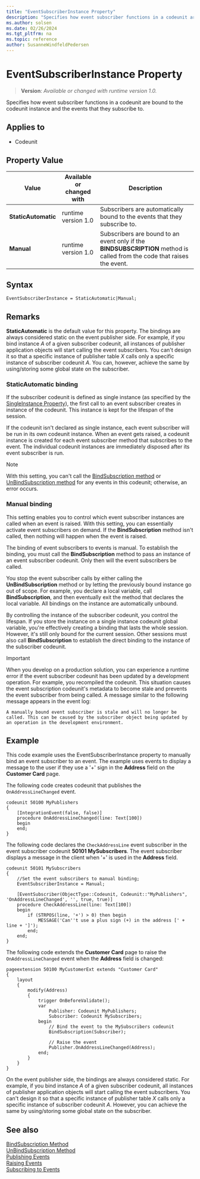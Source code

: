 ```yaml
---
title: "EventSubscriberInstance Property"
description: "Specifies how event subscriber functions in a codeunit are bound to the codeunit instance and the events that they subscribe to."
ms.author: solsen
ms.date: 02/26/2024
ms.tgt_pltfrm: na
ms.topic: reference
author: SusanneWindfeldPedersen
---
```

[//]: # (START>DO_NOT_EDIT)
[//]: # (IMPORTANT:Do not edit any of the content between here and the END>DO_NOT_EDIT.)
[//]: # (Any modifications should be made in the .xml files in the ModernDev repo.)
# EventSubscriberInstance Property
> **Version**: _Available or changed with runtime version 1.0._

Specifies how event subscriber functions in a codeunit are bound to the codeunit instance and the events that they subscribe to.

## Applies to
-   Codeunit

## Property Value

|Value|Available or changed with|Description|
|-----------|-----------|---------------------------------------|
|**StaticAutomatic**|runtime version 1.0|Subscribers are automatically bound to the events that they subscribe to. |
|**Manual**|runtime version 1.0|Subscribers are bound to an event only if the **BINDSUBSCRIPTION** method is called from the code that raises the event.|

[//]: # (IMPORTANT: END>DO_NOT_EDIT)

## Syntax

```AL
EventSubscriberInstance = StaticAutomatic|Manual;
```

## Remarks

**StaticAutomatic** is the default value for this property. The bindings are always considered static on the event publisher side. For example, if you bind instance *A* of a given subscriber codeunit, all instances of publisher application objects will start calling the event subscribers. You can't design it so that a specific instance of publisher table *X* calls only a specific instance of subscriber codeunit *A*. You can, however, achieve the same by using/storing some global state on the subscriber.  

### StaticAutomatic binding

If the subscriber codeunit is defined as single instance (as specified by the [SingleInstance Property](devenv-singleinstance-property.md)), the first call to an event subscriber creates in instance of the codeunit. This instance is kept for the lifespan of the session.

If the codeunit isn't declared as single instance, each event subscriber will be run in its own codeunit instance. When an event gets raised, a codeunit instance is created for each event subscriber method that subscribes to the event. The individual codeunit instances are immediately disposed after its event subscriber is run.

> [!NOTE]  
> With this setting, you can't call the [BindSubscription method](../methods-auto/session/session-bindsubscription-method.md) or [UnBindSubscription method](../methods-auto/session/session-unbindsubscription-method.md) for any events in this codeunit; otherwise, an error occurs.

### Manual binding

This setting enables you to control which event subscriber instances are called when an event is raised. With this setting, you can essentially activate event subscribers on demand. If the **BindSubscription** method isn't called, then nothing will happen when the event is raised.

 The binding of event subscribers to events is manual. To establish the binding, you must call the **BindSubscription** method to pass an instance of an event subscriber codeunit. Only then will the event subscribers be called.

You stop the event subscriber calls by either calling the **UnBindSubscription** method or by letting the previously bound instance go out of scope. For example, you declare a local variable, call **BindSubscription**, and then eventually exit the method that declares the local variable. All bindings on the instance are automatically unbound.

By controlling the instance of the subscriber codeunit, you control the lifespan. If you store the instance on a single instance codeunit global variable, you're effectively creating a binding that lasts the whole session. However, it's still only bound for the current session. Other sessions must also call **BindSubscription** to establish the direct binding to the instance of the subscriber codeunit. 

> [!IMPORTANT]  
> When you develop on a production solution, you can experience a runtime error if the event subscriber codeunit has been updated by a development operation. For example, you recompiled the codeunit. This situation causes the event subscription codeunit's metadata to become stale and prevents the event subscriber from being called. A message similar to the following message appears in the event log:

`A manually bound event subscriber is stale and will no longer be called. This can be caused by the subscriber object being updated by an operation in the development environment.` 


## <a name="example"></a>Example

This code example uses the EventSubscriberInstance property to manually bind an event subscriber to an event. The example uses events to display a message to the user if they use a '+' sign in the **Address** field on the **Customer Card** page.

The following code creates codeunit that publishes the `OnAddressLineChanged` event.

```AL
codeunit 50100 MyPublishers
{
    [IntegrationEvent(false, false)]
    procedure OnAddressLineChanged(line: Text[100])
    begin
    end;
}
```

The following code declares the `CheckAddressLine` event subscriber in the event subscriber codeunit **50101 MySubscribers**. The event subscriber displays a message in the client when '+' is used in the **Address** field.

```AL
codeunit 50101 MySubscribers
{
    //Set the event subscribers to manual binding;
    EventSubscriberInstance = Manual;

    [EventSubscriber(ObjectType::Codeunit, Codeunit::"MyPublishers", 'OnAddressLineChanged', '', true, true)]
    procedure CheckAddressLine(line: Text[100])
    begin
        if (STRPOS(line, '+') > 0) then begin
            MESSAGE('Can''t use a plus sign (+) in the address [' + line + ']');
        end;
    end;
}
```

The following code extends the **Customer Card** page to raise the `OnAddressLineChanged` event when the **Address** field is changed: 

```AL
pageextension 50100 MyCustomerExt extends "Customer Card"
{
    layout
    {
        modify(Address)
        {
            trigger OnBeforeValidate();
            var
                Publisher: Codeunit MyPublishers;
                Subscriber: Codeunit MySubscribers;
            begin
                // Bind the event to the MySubscribers codeunit
                BindSubscription(Subscriber);

                // Raise the event
                Publisher.OnAddressLineChanged(Address);
            end;
        }
    }
}
```

On the event publisher side, the bindings are always considered static. For example, if you bind instance *A* of a given subscriber codeunit, all instances of publisher application objects will start calling the event subscribers. You can't design it so that a specific instance of publisher table *X* calls only a specific instance of subscriber codeunit *A*. However, you can achieve the same by using/storing some global state on the subscriber.  

## See also

[BindSubscription Method](../methods-auto/session/session-bindsubscription-method.md)  
[UnBindSubscription Method](../methods-auto/session/session-unbindsubscription-method.md)  
[Publishing Events](../devenv-publishing-Events.md)  
[Raising Events](../devenv-raising-Events.md)  
[Subscribing to Events](../devenv-subscribing-to-Events.md)  

